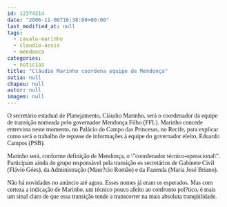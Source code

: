 ```yaml
---
id: 12374214
date: "2006-11-06T16:38:00+00:00"
last_modified_at: null
tags:
  - cavalo-marinho
  - claudio-assis
  - mendonca
categories:
  - noticias
title: "Cláudio Marinho coordena equipe de Mendonça"
sutia: null
chapeu: null
autor: null
imagem: null
---
```

<p><P><FONT face=Verdana>O secretário estadual de Planejamento, Cláudio Marinho, será o coordenador da equipe de transição nomeada pelo governador Mendonça Filho (PFL). Marinho concede entrevista neste momento, no Palácio do Campo das Princesas, no Recife, para explicar como será o trabalho de repasse de informações à equipe do governador eleito, Eduardo Campos (PSB).</FONT></P></p>
<p><P><FONT face=Verdana>Marinho será, conforme definição de Mendonça, o \"coordenador técnico-operacional\". Participam ainda do grupo responsável pela transição os secretários de Gabinete Civil (Flávio Góes), da Administração (Maur?cio Romão) e da Fazenda (Maria José Briano).</FONT></P></p>
<p><P><FONT face=Verdana>Não há novidades no anúncio até agora. Esses nomes já eram os esperados. Mas com certeza a indicação de Marinho, um técnico pouco afeito ao confronto pol?tico, é mais um sinal claro de que essa transição tende a transcorrer na mais absoluta tranqüilidade.</FONT></P> </p>
